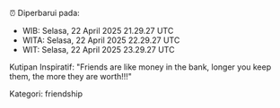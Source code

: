⏰ Diperbarui pada:
- WIB: Selasa, 22 April 2025 21.29.27 UTC
- WITA: Selasa, 22 April 2025 22.29.27 UTC
- WIT: Selasa, 22 April 2025 23.29.27 UTC

Kutipan Inspiratif:
"Friends are like money in the bank, longer you keep them, the more they are worth!!!"


Kategori: friendship

